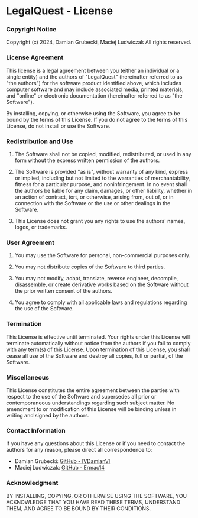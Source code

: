 # LegalQuest - License

### Copyright Notice

Copyright (c) 2024, Damian Grubecki, Maciej Ludwiczak
All rights reserved.

### License Agreement

This license is a legal agreement between you (either an individual or a single entity) and the authors of "LegalQuest" (hereinafter referred to as "the authors") for the software product identified above, which includes computer software and may include associated media, printed materials, and "online" or electronic documentation (hereinafter referred to as "the Software").

By installing, copying, or otherwise using the Software, you agree to be bound by the terms of this License. If you do not agree to the terms of this License, do not install or use the Software.

### Redistribution and Use

1. The Software shall not be copied, modified, redistributed, or used in any form without the express written permission of the authors.

2. The Software is provided "as is", without warranty of any kind, express or implied, including but not limited to the warranties of merchantability, fitness for a particular purpose, and noninfringement. In no event shall the authors be liable for any claim, damages, or other liability, whether in an action of contract, tort, or otherwise, arising from, out of, or in connection with the Software or the use or other dealings in the Software.

3. This License does not grant you any rights to use the authors' names, logos, or trademarks.

### User Agreement

1. You may use the Software for personal, non-commercial purposes only.

2. You may not distribute copies of the Software to third parties.

3. You may not modify, adapt, translate, reverse engineer, decompile, disassemble, or create derivative works based on the Software without the prior written consent of the authors.

4. You agree to comply with all applicable laws and regulations regarding the use of the Software.

### Termination

This License is effective until terminated. Your rights under this License will terminate automatically without notice from the authors if you fail to comply with any term(s) of this License. Upon termination of this License, you shall cease all use of the Software and destroy all copies, full or partial, of the Software.

### Miscellaneous

This License constitutes the entire agreement between the parties with respect to the use of the Software and supersedes all prior or contemporaneous understandings regarding such subject matter. No amendment to or modification of this License will be binding unless in writing and signed by the authors.

### Contact Information

If you have any questions about this License or if you need to contact the authors for any reason, please direct all correspondence to:

- Damian Grubecki: [GitHub - IVDamianVI](https://github.com/ivdamianvi)
- Maciej Ludwiczak: [GitHub - Ermac14](https://github.com/ermac14)

### Acknowledgment

BY INSTALLING, COPYING, OR OTHERWISE USING THE SOFTWARE, YOU ACKNOWLEDGE THAT YOU HAVE READ THESE TERMS, UNDERSTAND THEM, AND AGREE TO BE BOUND BY THEIR CONDITIONS.
